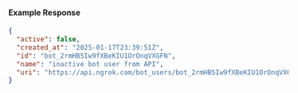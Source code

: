 <!-- Code generated for API Clients. DO NOT EDIT. -->
#### Example Response
```json
{
  "active": false,
  "created_at": "2025-01-17T23:39:51Z",
  "id": "bot_2rmHB5Iw9fXBeKIU1OrOnqVXGFN",
  "name": "inactive bot user from API",
  "uri": "https://api.ngrok.com/bot_users/bot_2rmHB5Iw9fXBeKIU1OrOnqVXGFN"
}
